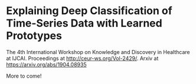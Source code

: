 # Explaining Deep Classification of Time-Series Data with Learned Prototypes
The 4th International Workshop on Knowledge and Discovery in Healthcare at IJCAI. Proceedings at http://ceur-ws.org/Vol-2429/. Arxiv at https://arxiv.org/abs/1904.08935

More to come!


